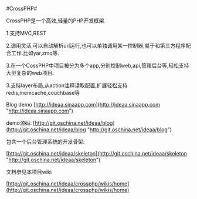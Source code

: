 #CrossPHP#

CrossPHP是一个高效,轻量的PHP开发框架.

1.支持MVC,REST

2.调用灵活,可以自动解析url运行,也可以单独调用某一控制器,易于和第三方程序配合工作.比如yar,zmq等.

3.在一个CossPHP中项目被分为多个app,分别控制web,api,管理后台等,轻松支持大型复杂的web项目.

3.支持layer布局,从action注释读取配置,扩展轻松支持redis,memcache,couchbase等



Blog demo [http://ideaa.sinaapp.com](http://ideaa.sinaapp.com "http://ideaa.sinaapp.com")

demo源码: [http://git.oschina.net/ideaa/blog](http://git.oschina.net/ideaa/blog "http://git.oschina.net/ideaa/blog")

包含一个后台管理系统的开发骨架:

[http://git.oschina.net/ideaa/skeleton](http://git.oschina.net/ideaa/skeleton "http://git.oschina.net/ideaa/skeleton")

文档参见本项目wiki

[http://git.oschina.net/ideaa/crossphp/wikis/home](http://git.oschina.net/ideaa/crossphp/wikis/home)